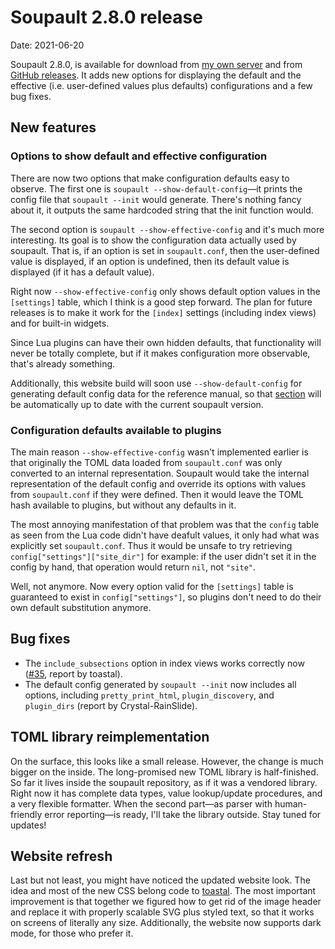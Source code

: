 <h1 id="post-title">Soupault 2.8.0 release</h1>

<p>Date: <time id="post-date">2021-06-20</time> </p>

<p id="post-excerpt">
Soupault 2.8.0, is available for download from <a href="https://files.baturin.org/software/soupault/2.8.0">my own server</a>
and from <a href="https://github.com/dmbaturin/soupault/releases/tag/2.8.0">GitHub releases</a>.
It adds new options for displaying the default and the effective (i.e. user-defined values plus defaults) configurations
and a few bug fixes.
</p>

## New features

### Options to show default and effective configuration

There are now two options that make configuration defaults easy to observe. The first one is `soupault --show-default-config`—it prints
the config file that `soupault --init` would generate. There's nothing fancy about it, it outputs the same hardcoded string
that the init function would.

The second option is `soupault --show-effective-config` and it's much more interesting. Its goal is to show the configuration data
actually used by soupault. That is, if an option is set in `soupault.conf`, then the user-defined value is displayed,
if an option is undefined, then its default value is displayed (if it has a default value).

Right now `--show-effective-config` only shows default option values in the `[settings]` table, which I think is a good step forward.
The plan for future releases is to make it work for the `[index]` settings (including index views) and for built-in widgets.

Since Lua plugins can have their own hidden defaults, that functionality will never be totally complete, but if it makes
configuration more observable, that's already something.

Additionally, this website build will soon use `--show-default-config` for generating default config data for the reference manual,
so that [section](/reference-manual/#basic-configuration) will be automatically up to date with the current soupault version.

### Configuration defaults available to plugins

The main reason `--show-effective-config` wasn't implemented earlier is that originally the TOML data loaded from `soupault.conf`
was only converted to an internal representation. Soupault would take the internal representation of the default config
and override its options with values from `soupault.conf` if they were defined. Then it would leave the TOML hash available to plugins,
but without any defaults in it.

The most annoying manifestation of that problem was that the `config` table as seen from the Lua code
didn't have deafult values, it only had what was explicitly set `soupault.conf`. Thus it would be unsafe to try retrieving
`config["settings"]["site_dir"]` for example: if the user didn't set it in the config by hand, that operation would return `nil`,
not `"site"`.

Well, not anymore. Now every option valid for the `[settings]` table is guaranteed to exist in `config["settings"]`,
so plugins don't need to do their own default substitution anymore.

## Bug fixes

* The `include_subsections` option in index views works correctly now ([#35](https://github.com/dmbaturin/soupault/issues/35), report by toastal).
* The default config generated by `soupault --init` now includes all options, including `pretty_print_html`, `plugin_discovery`, and `plugin_dirs` (report by Crystal-RainSlide).

## TOML library reimplementation

On the surface, this looks like a small release. However, the change is much bigger on the inside. The long-promised new TOML library is half-finished.
So far it lives inside the soupault repository, as if it was a vendored library. Right now it has complete data types, value lookup/update procedures,
and a very flexible formatter. When the second part—as parser with human-friendly error reporting—is ready, I'll take the library outside.
Stay tuned for updates!

## Website refresh

Last but not least, you might have noticed the updated website look. The idea and most of the new CSS belong code to [toastal](github.com/toastal/).
The most important improvement is that together we figured how to get rid of the image header and replace it with properly scalable SVG plus styled text,
so that it works on screens of literally any size. Additionally, the website now supports dark mode, for those who prefer it.
